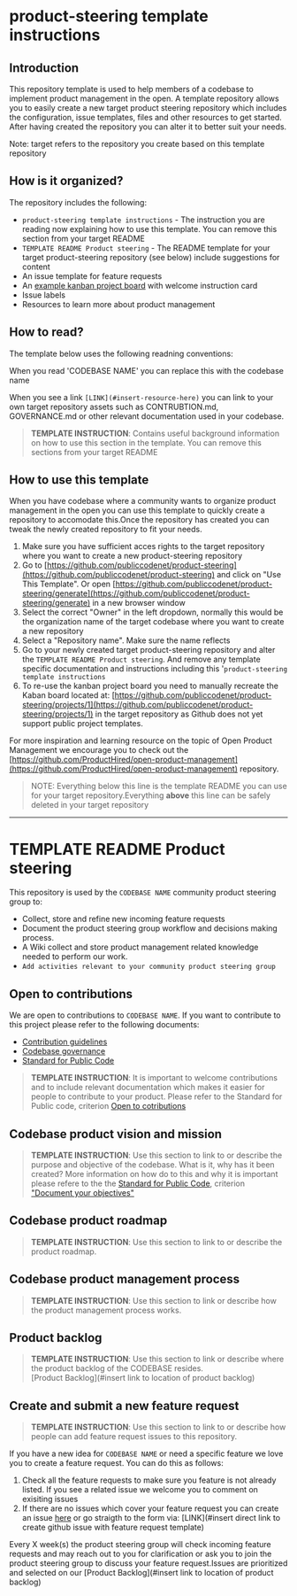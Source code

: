 # product-steering template instructions

## Introduction
This repository template is used to help members of a codebase to implement product management in the open.
A template repository allows you to easily create a new target product steering repository which includes the configuration, issue templates, files and other resources to get started. After having created the repository you can alter it to better suit your needs. 

Note: target refers to the repository you create based on this template repository

## How is it organized?
The repository includes the following:

- `product-steering template instructions` - The instruction you are reading now explaining how to use this template. You can remove this section from your target README
- `TEMPLATE README Product steering` - The README template for your target product-steering repository (see below) include suggestions for content
- An issue template for feature requests
- An [example kanban project board](https://github.com/publiccodenet/product-steering/projects/1) with welcome instruction card
- Issue labels
- Resources to learn more about product management

## How to read?
The template below uses the following readning conventions:

When you read 'CODEBASE NAME' you can replace this with the codebase name

When you see a link `[LINK](#insert-resource-here)` you can link to your own target repository assets such as CONTRUBTION.md, GOVERNANCE.md or other relevant documentation used in your codebase.

>**TEMPLATE INSTRUCTION**: Contains useful background information on how to use this section in the template. You can remove this sections from your target README

## How to use this template

When you have codebase where a community wants to organize product management in the open you can use this template to quickly create a repository to accomodate this.Once the repository has created you can tweak the newly created repository to fit your needs.

1. Make sure you have sufficient acces rights to the target repository where you want to create a new product-steering repository
2. Go to [https://github.com/publiccodenet/product-steering](https://github.com/publiccodenet/product-steering) and click on "Use This Template". Or open [https://github.com/publiccodenet/product-steering/generate](https://github.com/publiccodenet/product-steering/generate) in a new browser window
3. Select the correct "Owner" in the left dropdown, normally this would be the organization name of the target codebase where you want to create a new repository
4. Select a "Repository name". Make sure the name reflects
4. Go to your newly created target product-steering repository and alter the `TEMPLATE README Product steering`. And remove any template specific documentation and instructions  including this '`product-steering template instructions`
5. To re-use the kanban project board you need to manually recreate the Kaban board located at: [https://github.com/publiccodenet/product-steering/projects/1](https://github.com/publiccodenet/product-steering/projects/1) in the target repository as Github does not yet support public project templates.

For more inspiration and learning resource on the topic of Open Product Management we encourage you to check out the [https://github.com/ProductHired/open-product-management](https://github.com/ProductHired/open-product-management) repository.

>NOTE: Everything below this line is the template README you can use for your target repository.Everything **above** this line can be safely deleted in your target repository

---

# TEMPLATE README Product steering 
This repository is used by the `CODEBASE NAME` community product steering group to:

* Collect, store and refine new incoming feature requests
* Document the product steering group workflow and decisions making process.
* A Wiki collect and store product management related knowledge needed to perform our work.
* `Add activities relevant to your community product steering group` 

## Open to contributions
We are open to contributions to `CODEBASE NAME`. If you want to contribute to this project please refer to the following documents:

* [Contribution guidelines](#insert-link-to-CONTRIBUTION.md)
* [Codebase governance](#insert-link-to-GOVERNANCE.md)
* [Standard for Public Code](https://standard.publiccode.net)

>**TEMPLATE INSTRUCTION**: It is important to welcome contributions and to include relevant documentation which makes it easier for people to contribute to your product. 
> Please refer to the Standard for Public code, criterion [Open to cotributions](https://standard.publiccode.net/criteria/open-to-contributions.html)

## Codebase product vision and mission
>**TEMPLATE INSTRUCTION**: Use this section to link to or describe the purpose and objective of the codebase. What is it, why has it been created? 
> More information on how do to this and why it is important please refere to the the [Standard for Public Code](https://standard.publiccode.net), criterion ["Document your objectives"](https://standard.publiccode.net/criteria/document-objectives.html)

## Codebase product roadmap
>**TEMPLATE INSTRUCTION**: Use this section to link to or describe the product roadmap. 

## Codebase product management process
>**TEMPLATE INSTRUCTION**: Use this section to link or describe how the product management process works.  

## Product backlog
>**TEMPLATE INSTRUCTION**: Use this section to link or describe where the product backlog of the CODEBASE resides.  
>[Product Backlog](#insert link to location of product backlog)

## Create and submit a new feature request
>**TEMPLATE INSTRUCTION**: Use this section to link to or describe how people can add feature request issues to this repository. 

If you have a new idea for `CODEBASE NAME` or need a specific feature we love you to create a feature request.
You can do this as follows:

1. Check all the feature requests to make sure you feature is not already listed. If you see a related issue we welcome you to comment on exisiting issues
2. If there are no issues which cover your feature request you can create an issue [here](#insert-link-to-feature-request-issues) or go straigth to the form via: [LINK](#insert direct link to create github issue with feature request template)

Every X week(s) the product steering group will check incoming feature requests and may reach out to you for clarification or ask you to join the product steering group to discuss your feature request.Issues are prioritized and selected on our [Product Backlog](#insert link to location of product backlog)
